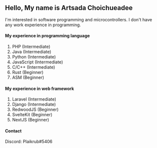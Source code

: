 ## Hello, My name is Artsada Choichueadee

I'm interested in software programming and microcontrollers.
I don't have any work experience in programming.

#### My experience in programming language

1. PHP (Intermediate)
1. Java (Intermediate)
1. Python (Intermediate)
1. JavaScript (Intermediate)
1. C/C++ (Intermediate)
1. Rust (Beginner)
1. ASM (Beginner)

#### My experience in web framework

1. Laravel (Intermediate)
1. Django (Intermediate)
1. RedwoodJS (Beginner)
1. SvelteKit (Beginner)
1. NextJS (Beginner)

#### Contact

Discord: Plaikrub#5406
